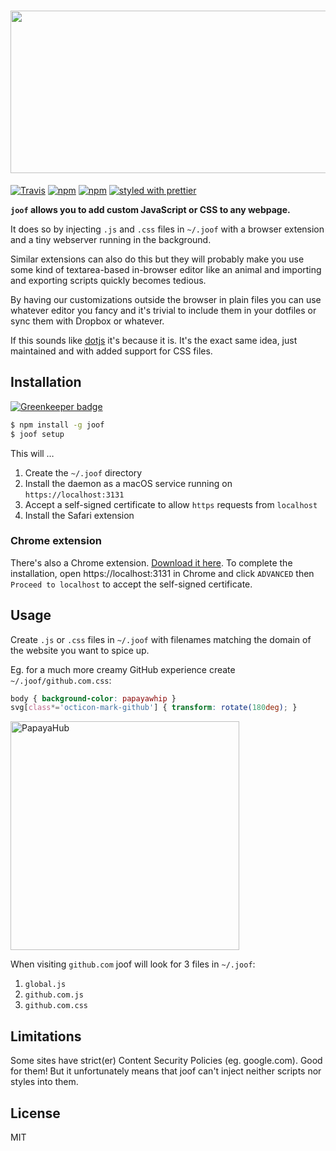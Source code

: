 <h1><center><img src='https://s3.brnbw.com/Joof-title-gq1SN6Paes.png' width=530 height=260 /></center></h1>

[![Travis](https://img.shields.io/travis/mikker/joof.svg)](https://travis-ci.org/mikker/joof) [![npm](https://img.shields.io/npm/v/joof.svg)](https://www.npmjs.com/package/joof) [![npm](https://img.shields.io/npm/l/joof.svg)](https://github.com/mikker/joof/blob/master/LICENSE) [![styled with prettier](https://img.shields.io/badge/styled_with-prettier-ff69b4.svg)](https://github.com/prettier/prettier)

**`joof` allows you to add custom JavaScript or CSS to any webpage.**

It does so by injecting `.js` and `.css` files in `~/.joof` with a browser extension and a tiny webserver running in the background.

Similar extensions can also do this but they will probably make you use some kind of textarea-based in-browser editor like an animal and importing and exporting scripts quickly becomes tedious.

By having our customizations outside the browser in plain files you can use whatever editor you fancy and it's trivial to include them in your dotfiles or sync them with Dropbox or whatever.

If this sounds like [dotjs](https://github.com/defunkt/dotjs) it's because it is. It's the exact same idea, just maintained and with added support for CSS files.

## Installation

[![Greenkeeper badge](https://badges.greenkeeper.io/mikker/joof.svg)](https://greenkeeper.io/)

```sh
$ npm install -g joof
$ joof setup
```

This will …

1. Create the `~/.joof` directory
2. Install the daemon as a macOS service running on `https://localhost:3131`
3. Accept a self-signed certificate to allow `https` requests from `localhost`
4. Install the Safari extension

### Chrome extension

There's also a Chrome extension. [Download it here](https://github.com/mikker/joof/raw/master/ext/chrome.crx). To complete the installation, open https://localhost:3131 in Chrome and click `ADVANCED` then `Proceed to localhost` to accept the self-signed certificate.

## Usage

Create `.js` or `.css` files in `~/.joof` with filenames matching the domain of the website you want to spice up.

Eg. for a much more creamy GitHub experience create `~/.joof/github.com.css`:

```css
body { background-color: papayawhip }
svg[class*='octicon-mark-github'] { transform: rotate(180deg); }
```

<img src='https://s3.brnbw.com/Screen-Shot-2017-07-05-at-11.42.57-zNJKFuWnp5.png' alt='PapayaHub' width=366 />

When visiting `github.com` joof will look for 3 files in `~/.joof`:

1. `global.js`
2. `github.com.js`
3. `github.com.css`

## Limitations

Some sites have strict(er) Content Security Policies (eg. google.com). Good for them! But it unfortunately means that joof can't inject neither scripts nor styles into them.

## License

MIT
